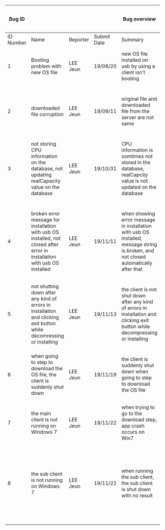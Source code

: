 | Bug ID | | |                 | Bug overview                                                 |             |                 | Environment                | Bug details                                                  |                                                              |                                                              |                                                              | Bug tracking(For developers only) |             |          |
| --------- | ------------------------------------------------------------ | -------- | ----------- | ------------------------------------------------------------ | ----------- | --------------- | -------------------------- | ------------------------------------------------------------ | ------------------------------------------------------------ | ------------------------------------------------------------ | ------------------------------------------------------------ | --------------------------------- | ----------- | -------- |
| ID Number | Name                                                         | Reporter | Submit Date | Summary                                                      | URL | Screenshot link |                            | Steps to reproduce                                           | Expected result                                              | Actual result                                                | Description                                                  | Severity                          | Assigned to | Priority |
| 1         | Booting problem with new OS file                             | LEE Jeun | 19/08/20    | new OS file installed on usb by using a client isn't booting | N/A         | N/A             | Windows 10 pro             | install new OS file on usb from the server                   | booting and other features are successful                    | booting failed                                               | screen showed "32-bit relocation out of kernel -- system halted!" | high                              | LEE Jeun    | high     |
| 2         | downloaded file corruption                                   | LEE Jeun | 19/09/11    | original file and downloaded file from the server are not same | N/A         | N/A             | Windows 10 pro             | download OS file from the server by using the client         | original file and downloaded file from the server are same   | there are some difference in between                         | diff -d on ubuntu and fc /b on windows command prompt - result shows that they are not same. | high                              | LEE Jeun    | high     |
| 3         | not storing CPU information on the database, not updating realCapacity value on the database | LEE Jeun | 19/10/31    | CPU information is somtimes not stored in the database, realCapcity value is not updated on the database | N/A         | N/A             | Windows 7 Ultimate K 64bit | download and install Wayne OS on USB by using the client     | CPU information is always stored in the database, realCapacity value is updated on the database | CPU information is sometimes not stored on the database, realCapacity is not updated on the database | the columes related with this issue has no data or remains old data | low                               | LEE Jeun    | high     |
| 4         | broken error message for installation with usb OS installed, not closed after error in installation with usb OS installed | LEE Jeun | 19/11/11    | when showing error message in installation with usb OS installed, message string is broken, and not closed automatically after that | N/A         | N/A             | Windows 10 pro             | trying to install wayne OS with usb OS installed             | show right error message when error occurs in installation with usb OS installed, and closed after that | when showing error message in installation with usb OS installed, message string is broken, and not closed automatically after that | need to change encoding and there is no feature for shutting down after error occurs. | low                               | LEE Jeun    | high     |
| 5         | not shutting down after any kind of errors in installation and clicking exit button while decomressing or installing | LEE Jeun | 19/11/13    | the client is not shut down after any kind of errors in installation and clicking exit button while decompressing or installing | N/A         | N/A             | Windows 10 pro             | errors occur while installing or clicking exit button while decompressing or installing | the client is shut down automatically                        | the client is not shut down automatically                    | there is no feature for shutting down while this situation   | low                               | LEE Jeun    | high     |
| 6         | when going to step to download the OS file, the client is suddenly shut down | LEE Jeun | 19/11/19    | the client is suddenly shut down when going to step to download the OS file | N/A         | N/A             | Windows 10 home            | after selecting all options and going to the step to download the OS file, the client is suddenly shut down | the client enter to the step to download the OS file         | the client is suddenly shut down                             | problem in the function for reading HW specification | high                              | LEE Jeun    | high     |
| 7         | the main client is not running on Windows 7                  | LEE Jeun | 19/11/22    | when trying to go to the download step, app crash occurs on Win7 | N/A         | N/A             | Windows 7 Ultimate K 64bit | try to enter the download step on the client                 | the client downloads the OS file from the server             | app crash occurs with error code                             | Memory access violation in CreateProcess function            | high                              | LEE Jeun    | high     |
| 8         | the sub client is not running on Windows 7                   | LEE Jeun | 19/11/22    | when running the sub client, the sub client is shut down with no result | N/A         | N/A             | Windows 7 Ultimate K 64bit | try to run the sub client                                    | the sub client recognizes whether vcredist package is installed or not, installs vcredist package if not installed, run the main client | the sub client is shut down with no result                   | no right to handle other process in CreateProcess function   | high                              | LEE Jeun    | high     |

